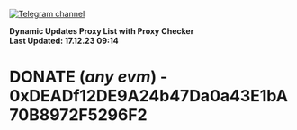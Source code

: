 [![Telegram channel](https://img.shields.io/endpoint?url=https://runkit.io/damiankrawczyk/telegram-badge/branches/master?url=https://t.me/n4z4v0d)](https://t.me/n4z4v0d) 

**Dynamic Updates Proxy List with Proxy Checker**  
**Last Updated: 17.12.23 09:14**

# DONATE (_any evm_) - 0xDEADf12DE9A24b47Da0a43E1bA70B8972F5296F2
